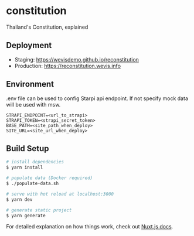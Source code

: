 # constitution

Thailand's Constitution, explained

## Deployment

- Staging: https://wevisdemo.github.io/reconstitution
- Production: https://reconstitution.wevis.info

## Environment

.env file can be used to config Starpi api endpoint. If not specify mock data will be used with msw.

```
STRAPI_ENDPOINT=<url_to_strapi>
STRAPI_TOKEN=<strapi_secret_token>
BASE_PATH=<site_path_when_deploy>
SITE_URL=<site_url_when_deploy>
```

## Build Setup

```bash
# install dependencies
$ yarn install

# populate data (Docker required)
$ ./populate-data.sh

# serve with hot reload at localhost:3000
$ yarn dev

# generate static project
$ yarn generate
```

For detailed explanation on how things work, check out [Nuxt.js docs](https://nuxtjs.org).
